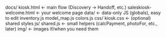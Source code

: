 docs/
  kiosk.html                 ← main flow (Discovery → Handoff, etc.)
  saleskiosk-welcome.html    ← your welcome page
  data/                      ← data-only JS (globals), easy to edit
    inventory.js
    model_map.js
    colors.js
  css/
    kiosk.css                ← (optional) shared styles
  js/
    shared.js                ← small helpers (calcPayment, photoFor, etc., later)
  img/                       ← images if/when you need them
